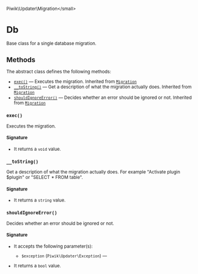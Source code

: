<small>Piwik\Updater\Migration\</small>

Db
==

Base class for a single database migration.

Methods
-------

The abstract class defines the following methods:

- [`exec()`](#exec) &mdash; Executes the migration. Inherited from [`Migration`](../../../Piwik/Updater/Migration.md)
- [`__toString()`](#__tostring) &mdash; Get a description of what the migration actually does. Inherited from [`Migration`](../../../Piwik/Updater/Migration.md)
- [`shouldIgnoreError()`](#shouldignoreerror) &mdash; Decides whether an error should be ignored or not. Inherited from [`Migration`](../../../Piwik/Updater/Migration.md)

<a name="exec" id="exec"></a>
<a name="exec" id="exec"></a>
### `exec()`

Executes the migration.

#### Signature

- It returns a `void` value.

<a name="__tostring" id="__tostring"></a>
<a name="__toString" id="__toString"></a>
### `__toString()`

Get a description of what the migration actually does. For example "Activate plugin $plugin" or
"SELECT * FROM table".

#### Signature

- It returns a `string` value.

<a name="shouldignoreerror" id="shouldignoreerror"></a>
<a name="shouldIgnoreError" id="shouldIgnoreError"></a>
### `shouldIgnoreError()`

Decides whether an error should be ignored or not.

#### Signature

-  It accepts the following parameter(s):
    - `$exception` (`Piwik\Updater\Exception`) &mdash;
      
- It returns a `bool` value.

